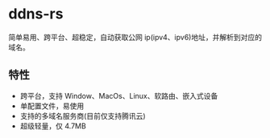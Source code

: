 # ddns-rs

简单易用、跨平台、超稳定，自动获取公网 ip(ipv4、ipv6)地址，并解析到对应的域名。

## 特性

- 跨平台，支持 Window、MacOs、Linux、软路由、嵌入式设备
- 单配置文件，易使用
- 支持的多域名服务商(目前仅支持腾讯云)
- 超级轻量，仅 4.7MB
